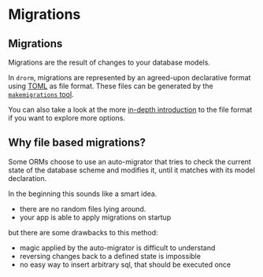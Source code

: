 # Migrations

## Migrations

Migrations are the result of changes to your database models.

In `drorm`, migrations are represented by an agreed-upon declarative format
using [TOML](https://toml.io/en/) as file format.
These files can be generated by the [`makemigrations` tool](makemigrations.md).

You can also take a look at the more 
[in-depth introduction](migration_files.md) to the file format if you
want to explore more options.

## Why file based migrations?

Some ORMs choose to use an auto-migrator that tries to check the current
state of the database scheme and modifies it, until it matches with its
model declaration.

In the beginning this sounds like a smart idea. 

- there are no random files lying around.
- your app is able to apply migrations on startup

but there are some drawbacks to this method:

- magic applied by the auto-migrator is difficult to understand
- reversing changes back to a defined state is impossible
- no easy way to insert arbitrary sql, that should be executed once
